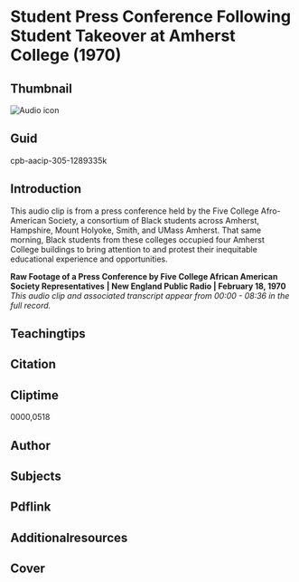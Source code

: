 # Student Press Conference Following Student Takeover at Amherst College (1970)

## Thumbnail

![Audio icon](https://s3.amazonaws.com/americanarchive.org/primary_source_sets/audio-digitized.jpg "Audio icon")

## Guid
cpb-aacip-305-1289335k

## Introduction

This audio clip is from a press conference held by the Five College Afro-American Society, a consortium of Black students across Amherst, Hampshire, Mount Holyoke, Smith, and UMass Amherst. That same morning, Black students from these colleges occupied four Amherst College buildings to bring attention to and protest their inequitable educational experience and opportunities. 

<b>Raw Footage of a Press Conference by Five College African American Society Representatives</b>
<b>| New England Public Radio | February 18, 1970</b>
<i>This audio clip and associated transcript appear from 00:00 - 08:36 in the full record.</i>

## Teachingtips

## Citation

## Cliptime

0000,0518

## Author
## Subjects
## Pdflink
## Additionalresources
## Cover
